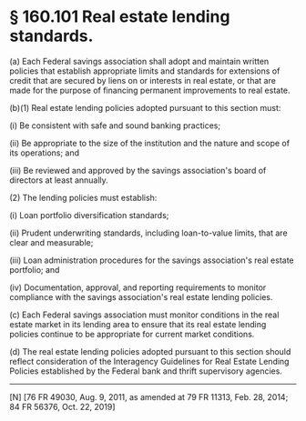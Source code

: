 # § 160.101   Real estate lending standards.

(a) Each Federal savings association shall adopt and maintain written policies that establish appropriate limits and standards for extensions of credit that are secured by liens on or interests in real estate, or that are made for the purpose of financing permanent improvements to real estate.


(b)(1) Real estate lending policies adopted pursuant to this section must:


(i) Be consistent with safe and sound banking practices;


(ii) Be appropriate to the size of the institution and the nature and scope of its operations; and


(iii) Be reviewed and approved by the savings association's board of directors at least annually.


(2) The lending policies must establish:


(i) Loan portfolio diversification standards;


(ii) Prudent underwriting standards, including loan-to-value limits, that are clear and measurable;


(iii) Loan administration procedures for the savings association's real estate portfolio; and


(iv) Documentation, approval, and reporting requirements to monitor compliance with the savings association's real estate lending policies.


(c) Each Federal savings association must monitor conditions in the real estate market in its lending area to ensure that its real estate lending policies continue to be appropriate for current market conditions.


(d) The real estate lending policies adopted pursuant to this section should reflect consideration of the Interagency Guidelines for Real Estate Lending Policies established by the Federal bank and thrift supervisory agencies.



---

[N] [76 FR 49030, Aug. 9, 2011, as amended at 79 FR 11313, Feb. 28, 2014; 84 FR 56376, Oct. 22, 2019]




